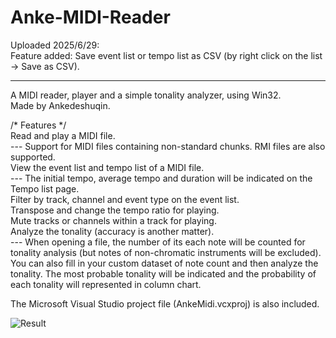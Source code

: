 # Anke-MIDI-Reader
Uploaded 2025/6/29:<br>
Feature added: Save event list or tempo list as CSV (by right click on the list -> Save as CSV).

----------------------------------------------------------------------

A MIDI reader, player and a simple tonality analyzer, using Win32.<br>
Made by Ankedeshuqin.

/* Features */<br>
Read and play a MIDI file.<br>
--- Support for MIDI files containing non-standard chunks. RMI files are also supported.<br>
View the event list and tempo list of a MIDI file.<br>
--- The initial tempo, average tempo and duration will be indicated on the Tempo list page.<br>
Filter by track, channel and event type on the event list.<br>
Transpose and change the tempo ratio for playing.<br>
Mute tracks or channels within a track for playing.<br>
Analyze the tonality (accuracy is another matter).<br>
--- When opening a file, the number of its each note will be counted for tonality analysis (but notes of non-chromatic instruments will be excluded). You can also fill in your custom dataset of note count and then analyze the tonality. The most probable tonality will be indicated and the probability of each tonality will represented in column chart.

The Microsoft Visual Studio project file (AnkeMidi.vcxproj) is also included.

![Result](https://github.com/user-attachments/assets/956ed6d6-8aba-46ef-a71b-e5a43dee0a31)
